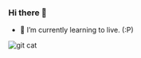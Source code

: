 ### Hi there 👋
- 🌱 I’m currently learning to live. (:P) 

![git cat](https://github.githubassets.com/images/mona-whisper.gif)

<!--
**zzxxiinn/zzxxiinn** is a ✨ _special_ ✨ repository because its `README.md` (this file) appears on your GitHub profile.

Here are some ideas to get you started:

- 🔭 I’m currently working on ...
- 🌱 I’m currently learning ...
- 👯 I’m looking to collaborate on ...
- 🤔 I’m looking for help with ...
- 💬 Ask me about ...
- 📫 How to reach me: ...
- 😄 Pronouns: ...
- ⚡ Fun fact: ...
-->

<!--
![Top Langs](https://github-readme-stats.vercel.app/api/top-langs/?username=zzxxiinn&layout=compact)
 
 <hr />

![madneal's github stats](https://github-readme-stats.vercel.app/api?username=zzxxiinn&show_icons=true&theme=radical&count_private=true)
-->

